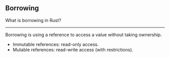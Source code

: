 ## Borrowing

What is borrowing in Rust?

---

Borrowing is using a reference to access a value without taking ownership.

* Immutable references: read-only access.
* Mutable references: read-write access (with restrictions).

